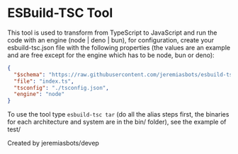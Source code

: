 # ESBuild-TSC Tool

This tool is used to transform from TypeScript to JavaScript and run the code with an engine (node ​​| deno | bun), for configuration, create your esbuild-tsc.json file with the following properties (the values ​​are an example and are free except for the engine which has to be node, bun or deno):

```json
{
  "$schema": "https://raw.githubusercontent.com/jeremiasbots/esbuild-tsc/refs/heads/main/esbuild-tsc-schema.json",
  "file": "index.ts",
  "tsconfig": "./tsconfig.json",
  "engine": "node"
}
```

To use the tool type `esbuild-tsc tar` (do all the alias steps first, the binaries for each architecture and system are in the bin/ folder), see the example of test/

Created by jeremiasbots/devep

